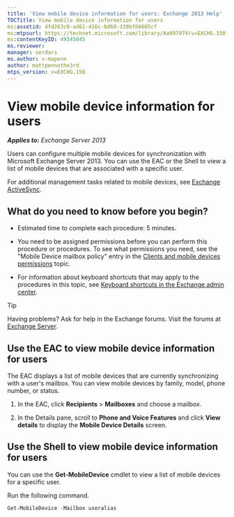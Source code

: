 ```yaml
---
title: 'View mobile device information for users: Exchange 2013 Help'
TOCTitle: View mobile device information for users
ms:assetid: 4fd263c0-ad61-416c-bd68-339bf66605cf
ms:mtpsurl: https://technet.microsoft.com/library/Aa997974(v=EXCHG.150)
ms:contentKeyID: 49345045
ms.reviewer: 
manager: serdars
ms.author: v-mapenn
author: mattpennathe3rd
mtps_version: v=EXCHG.150
---
```


# View mobile device information for users

_**Applies to:** Exchange Server 2013_

Users can configure multiple mobile devices for synchronization with Microsoft Exchange Server 2013. You can use the EAC or the Shell to view a list of mobile devices that are associated with a specific user.

For additional management tasks related to mobile devices, see [Exchange ActiveSync](exchange-activesync-exchange-2013-help.md).

## What do you need to know before you begin?

- Estimated time to complete each procedure: 5 minutes.

- You need to be assigned permissions before you can perform this procedure or procedures. To see what permissions you need, see the "Mobile Device mailbox policy" entry in the [Clients and mobile devices permissions](clients-and-mobile-devices-permissions-exchange-2013-help.md) topic.

- For information about keyboard shortcuts that may apply to the procedures in this topic, see [Keyboard shortcuts in the Exchange admin center](keyboard-shortcuts-in-the-exchange-admin-center-2013-help.md).

> [!TIP]
> Having problems? Ask for help in the Exchange forums. Visit the forums at [Exchange Server](https://go.microsoft.com/fwlink/p/?linkid=60612).

## Use the EAC to view mobile device information for users

The EAC displays a list of mobile devices that are currently synchronizing with a user's mailbox. You can view mobile devices by family, model, phone number, or status.

1. In the EAC, click **Recipients** \> **Mailboxes** and choose a mailbox.

2. In the Details pane, scroll to **Phone and Voice Features** and click **View details** to display the **Mobile Device Details** screen.

## Use the Shell to view mobile device information for users

You can use the **Get-MobileDevice** cmdlet to view a list of mobile devices for a specific user.

Run the following command.

```powershell
Get-MobileDevice -Mailbox useralias
```
